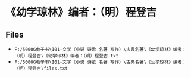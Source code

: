 # 《幼学琼林》编者：（明）程登吉

## Files

- `F:/5000G电子书\I01-文学（小说 诗歌 名著 写作）\古典名著\《幼学琼林》编者：（明）程登吉\《幼学琼林》编者：（明）程登吉.txt`
- `F:/5000G电子书\I01-文学（小说 诗歌 名著 写作）\古典名著\《幼学琼林》编者：（明）程登吉\files.txt`

